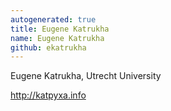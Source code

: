 ```yaml
---
autogenerated: true
title: Eugene Katrukha
name: Eugene Katrukha
github: ekatrukha
---
```


Eugene Katrukha, Utrecht University

http://katpyxa.info
